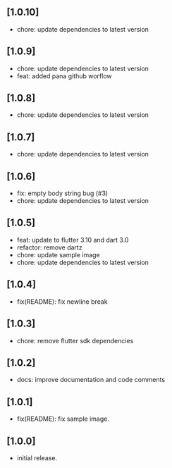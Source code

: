 ## [1.0.10]
- chore: update dependencies to latest version

## [1.0.9]
- chore: update dependencies to latest version
- feat: added pana github worflow 


## [1.0.8]

- chore: update dependencies to latest version

## [1.0.7]

- chore: update dependencies to latest version

## [1.0.6]

- fix: empty body string bug (#3)
- chore: update dependencies to latest version
  
## [1.0.5]

- feat: update to flutter 3.10 and dart 3.0
- refactor: remove dartz
- chore: update sample image
- chore: update dependencies to latest version

## [1.0.4]

- fix(README): fix newline break

## [1.0.3]

- chore: remove flutter sdk dependencies

## [1.0.2]

- docs: improve documentation and code comments

## [1.0.1]

- fix(README): fix sample image.

## [1.0.0]

- initial release.
